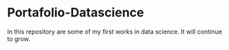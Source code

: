 # Portafolio-Datascience
In this repository are some of my  first works in data science. It will continue to grow.

